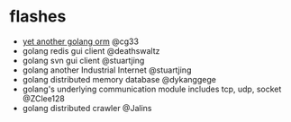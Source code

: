 # flashes

- [yet another golang orm](https://github.com/goctopus/flashes/blob/master/flashes/yet-another-golang-orm/README.md) @cg33
- golang redis gui client @deathswaltz
- golang svn gui client @stuartjing
- golang another Industrial Internet @stuartjing
- golang distributed memory database @dykanggege
- golang's underlying communication module includes tcp, udp, socket @ZClee128
- golang distributed crawler @Jalins
